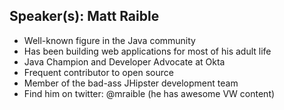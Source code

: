 ## Speaker(s): Matt Raible

- Well-known figure in the Java community
- Has been building web applications for most of his adult life
- Java Champion and Developer Advocate at Okta
- Frequent contributor to open source
- Member of the bad-ass JHipster development team
- Find him on twitter: @mraible (he has awesome VW content)
